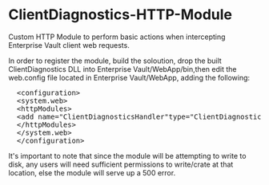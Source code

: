 ClientDiagnostics-HTTP-Module
=============================

Custom HTTP Module to perform basic actions when intercepting Enterprise Vault client web requests.

In order to register the module, build the soloution, drop the built ClientDiagnostics DLL into 
Enterprise Vault/WebApp/bin,then edit the web.config file located in Enterprise Vault/WebApp, adding
the following:

<pre>
  &lt;configuration>
  &lt;system.web>
  &lt;httpModules>
  &lt;add name="ClientDiagnosticsHandler"type="ClientDiagnosticsHandler.ClientDiagnosticsModule"/>
  &lt;/httpModules>
  &lt;/system.web>
  &lt;/configuration>
</pre>

It's important to note that since the module will be attempting to write to disk, any users will
need sufficient permissions to write/crate at that location, else the module will serve up a 500 error.